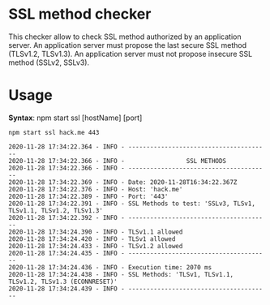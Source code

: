 # SSL method checker

This checker allow to check SSL method authorized by an application server.
An application server must propose the last secure SSL method (TLSv1.2, TLSv1.3).
An application server must not propose insecure SSL method (SSLv2, SSLv3).

# Usage

__Syntax__: npm start ssl [hostName] [port]

`npm start ssl hack.me 443`

```
2020-11-28 17:34:22.364 - INFO - ---------------------------------------
2020-11-28 17:34:22.366 - INFO -                 SSL METHODS
2020-11-28 17:34:22.366 - INFO - ---------------------------------------
2020-11-28 17:34:22.369 - INFO - Date: 2020-11-28T16:34:22.367Z
2020-11-28 17:34:22.376 - INFO - Host: 'hack.me'
2020-11-28 17:34:22.389 - INFO - Port: '443'
2020-11-28 17:34:22.391 - INFO - SSL Methods to test: 'SSLv3, TLSv1, TLSv1.1, TLSv1.2, TLSv1.3'
2020-11-28 17:34:22.392 - INFO - ---------------------------------------
2020-11-28 17:34:24.390 - INFO - TLSv1.1 allowed
2020-11-28 17:34:24.420 - INFO - TLSv1 allowed
2020-11-28 17:34:24.433 - INFO - TLSv1.2 allowed
2020-11-28 17:34:24.435 - INFO - ---------------------------------------
2020-11-28 17:34:24.436 - INFO - Execution time: 2070 ms
2020-11-28 17:34:24.438 - INFO - SSL Methods: 'TLSv1, TLSv1.1, TLSv1.2, TLSv1.3 (ECONNRESET)'
2020-11-28 17:34:24.439 - INFO - ---------------------------------------
```